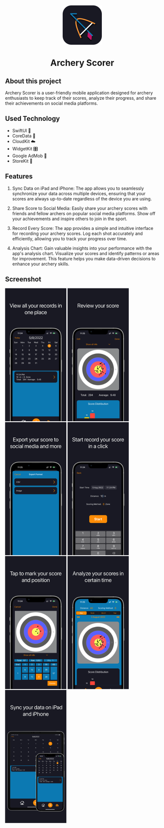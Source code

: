 <p align="center">
    <img src="images/Icon.png" alt="App icon" height="128">
    <h1 align="center">Archery Scorer</h1>
</p>

## About this project
Archery Scorer is a user-friendly mobile application designed for archery enthusiasts to keep track of their scores, analyze their progress, and share their achievements on social media platforms.

## Used Technology
- SwiftUI 📱
- CoreData 💾
- CloudKit ☁️
- WidgetKit 🎛️
- Google AdMob 📣
- StoreKit 🧾

## Features
1. Sync Data on iPad and iPhone: The app allows you to seamlessly synchronize your data across multiple devices, ensuring that your scores are always up-to-date regardless of the device you are using.

2. Share Score to Social Media: Easily share your archery scores with friends and fellow archers on popular social media platforms. Show off your achievements and inspire others to join in the sport.

3. Record Every Score: The app provides a simple and intuitive interface for recording your archery scores. Log each shot accurately and efficiently, allowing you to track your progress over time.

4. Analysis Chart: Gain valuable insights into your performance with the app's analysis chart. Visualize your scores and identify patterns or areas for improvement. This feature helps you make data-driven decisions to enhance your archery skills.

## Screenshot
<p>
    <img src="images/Connect_iPhone_6.5_1.png" width="200"/>
    <img src="images/Connect_iPhone_6.5_2.png" width="200"/>
    <img src="images/Connect_iPhone_6.5_3.png" width="200"/>
    <img src="images/Connect_iPhone_6.5_4.png" width="200"/>
    <img src="images/Connect_iPhone_6.5_5.png" width="200"/>
    <img src="images/Connect_iPhone_6.5_6.png" width="200"/>
    <img src="images/Connect_iPhone_6.5_7.png" width="200"/>
</p>
